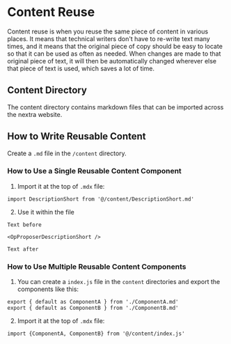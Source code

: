 # Content Reuse

Content reuse is when you reuse the same piece of content in various places. It means that technical writers don't have to re-write text many times, and it means that the original piece of copy should be easy to locate so that it can be used as often as needed. When changes are made to that original piece of text, it will then be automatically changed wherever else that piece of text is used, which saves a lot of time.

## Content Directory

The content directory contains markdown files that can be imported across the nextra website.

## How to Write Reusable Content

Create a `.md` file in the `/content` directory.

### How to Use a Single Reusable Content Component

1. Import it at the top of `.mdx` file:

```
import DescriptionShort from '@/content/DescriptionShort.md' 
```

2. Use it within the file

```
Text before

<OpProposerDescriptionShort />

Text after
```

### How to Use Multiple Reusable Content Components

1. You can create a `index.js` file in the `content` directories and export 
the components like this:

```
export { default as ComponentA } from './ComponentA.md'
export { default as ComponentB } from './ComponentB.md'
```

2. Import it at the top of `.mdx` file:

```
import {ComponentA, ComponentB} from '@/content/index.js' 
```
